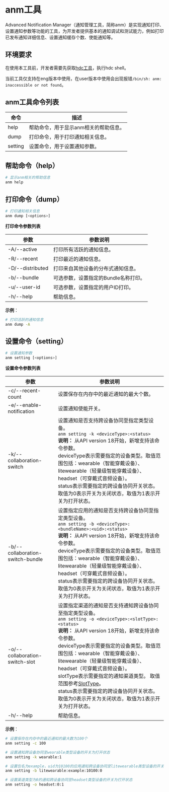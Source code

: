 # anm工具

Advanced Notification Manager（通知管理工具，简称anm）是实现通知打印、设置通知参数等功能的工具，为开发者提供基本的通知调试和测试能力，例如打印已发布通知详细信息、设置通知缓存个数、使能通知等。

## 环境要求

在使用本工具前，开发者需要先获取<!--Del-->[<!--DelEnd-->hdc工具<!--Del-->](../../device-dev/subsystems/subsys-toolchain-hdc-guide.md)<!--DelEnd-->，执行hdc shell。

当前工具仅支持在eng版本中使用，在user版本中使用会出现报错`/bin/sh: anm: inaccessible or not found`。

## anm工具命令列表

| 命令 | 描述 |
| ---- | --- |
| help | 帮助命令，用于显示anm相关的帮助信息。 |
| dump | 打印命令，用于打印通知相关信息。 |
| setting | 设置命令，用于设置通知参数。 |

## 帮助命令（help）

  ```bash
  # 显示anm相关的帮助信息
  anm help
  ```

## 打印命令（dump）

  ```bash
  # 打印通知相关信息
  anm dump [<options>]
  ```

  **打印命令参数列表**

  | 参数             | 参数说明                           |
  | ---------------- | ---------------------------------- |
  | -A/--active      | 打印所有活跃的通知信息。             |
  | -R/--recent      | 打印最近的通知信息。                 |
  | -D/--distributed | 打印来自其他设备的分布式通知信息。   |
  | -b/--bundle      | 可选参数，设置指定的Bundle名称打印。 |
  | -u/--user-id     | 可选参数，设置指定的用户ID打印。     |
  | -h/--help        | 帮助信息。                           |

  **示例**：

  ```bash
  # 打印活跃的通知信息
  anm dump -A
  ```
  
## 设置命令（setting）

  ```bash
  # 设置通知参数
  anm setting [<options>]
  ```

  **设置命令参数列表**

  | 参数                     | 参数说明                             |
  | ------------------------ | ------------------------------------ |
  | -c/--recent-count        | 设置保存在内存中的最近通知的最大个数。 |
  | -e/--enable-notification | 设置通知使能开关。                     |
  | -k/--collaboration-switch        | 设置通知是否支持跨设备协同至指定类型设备。<br/>```anm setting -k <deviceType>:<status>```<br/>**说明：** 从API version 18开始，新增支持该命令参数。<br/>deviceType表示需要指定的设备类型。取值范围包括：wearable（智能穿戴设备）、litewearable（轻量级智能穿戴设备）、headset（可穿戴式音频设备）。<br/>status表示需要指定的跨设备协同开关状态。取值为0表示开关为关闭状态，取值为1表示开关为打开状态。
  | -b/--collaboration-switch-bundle | 设置指定应用的通知是否支持跨设备协同至指定类型设备。<br/>```anm setting -b <deviceType>:<bundleName>:<uid>:<status>```<br/>**说明：** 从API version 18开始，新增支持该命令参数。<br/>deviceType表示需要指定的设备类型。取值范围包括：wearable（智能穿戴设备）、litewearable（轻量级智能穿戴设备）、headset（可穿戴式音频设备）。<br/>status表示需要指定的跨设备协同开关状态。取值为0表示开关为关闭状态，取值为1表示开关为打开状态。|
  | -o/--collaboration-switch-slot   | 设置指定渠道的通知是否支持通知跨设备协同至指定类型设备。<br/>```anm setting -o <deviceType>:<slotType>:<status>```<br/>**说明：** 从API version 18开始，新增支持该命令参数。<br/>deviceType表示需要指定的设备类型。取值范围包括：wearable（智能穿戴设备）、litewearable（轻量级智能穿戴设备）、headset（可穿戴式音频设备）。<br/>slotType表示需要指定的通知渠道类型。 取值范围参考[SlotType](../reference/apis-notification-kit/js-apis-notificationManager.md#slottype)。<br/>status表示需要指定的跨设备协同开关状态。取值为0表示开关为关闭状态，取值为1表示开关为打开状态。|
  | -h/--help                | 帮助信息。                             |

  **示例**：

  ```bash
  # 设置保存在内存中的最近通知的最大数为100个
  anm setting -c 100

  # 设置通知跨设备协同至wearable类型设备的开关为打开状态
  anm setting -k wearable:1

  # 设置包名为example，uid为10100的应用通知跨设备协同至litewearable类型设备的开关为关闭状态
  anm setting -b litewearable:example:10100:0

  # 设置渠道类型为0的通知跨设备协同至headset类型设备的开关为打开状态
  anm setting -o headset:0:1
  ```
